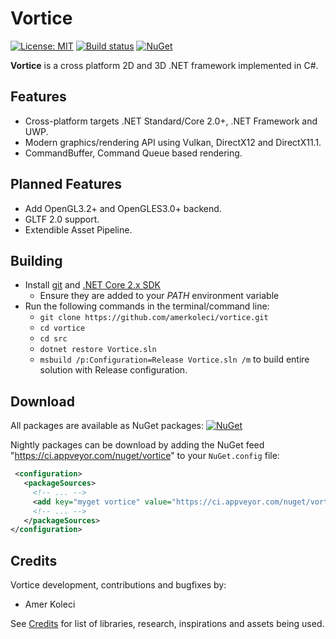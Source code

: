 # Vortice

[![License: MIT](https://img.shields.io/badge/License-MIT-yellow.svg)](https://github.com/amerkoleci/vortice/blob/master/LICENSE)
[![Build status](https://ci.appveyor.com/api/projects/status/8bhaolxnq5dl9w4s?svg=true)](https://ci.appveyor.com/project/amerkoleci/vortice)
[![NuGet](https://img.shields.io/nuget/v/Vortice.Runtime.COM.svg)](https://www.nuget.org/packages?q=Tags%3A%22Vortice%22)

**Vortice** is a cross platform 2D and 3D .NET framework implemented in C#.

## Features

- Cross-platform targets .NET Standard/Core 2.0+, .NET Framework and UWP.
- Modern graphics/rendering API using Vulkan, DirectX12 and DirectX11.1.
- CommandBuffer, Command Queue based rendering.

## Planned Features

- Add OpenGL3.2+ and OpenGLES3.0+ backend.
- GLTF 2.0 support.
- Extendible Asset Pipeline.

## Building

- Install [git](https://git-scm.com) and [.NET Core 2.x SDK](https://www.microsoft.com/net/download/core)
  - Ensure they are added to your *PATH* environment variable
- Run the following commands in the terminal/command line:
  - `git clone https://github.com/amerkoleci/vortice.git`
  - `cd vortice`
  - `cd src`
  - `dotnet restore Vortice.sln`
  - `msbuild /p:Configuration=Release Vortice.sln /m` to build entire solution with Release configuration.

## Download

All packages are available as NuGet packages: [![NuGet](https://img.shields.io/nuget/v/Vortice.Runtime.COM.svg)](https://www.nuget.org/packages?q=Tags%3A%22Vortice%22)

Nightly packages can be download by adding the NuGet feed "https://ci.appveyor.com/nuget/vortice" to your `NuGet.config` file:

```xml
 <configuration>
   <packageSources>
     <!-- ... -->
     <add key="myget vortice" value="https://ci.appveyor.com/nuget/vortice" />
     <!-- ... -->
   </packageSources>
</configuration>     
```

## Credits

Vortice development, contributions and bugfixes by:

- Amer Koleci

See [Credits](https://github.com/amerkoleci/vortice/blob/master/CREDITS.md) for list of libraries, research, inspirations and assets being used.
